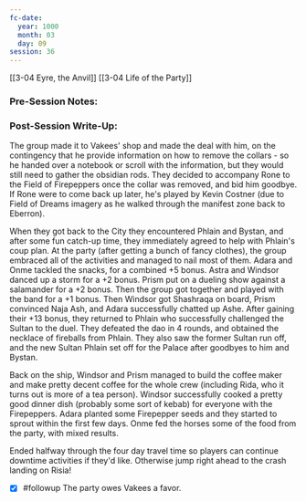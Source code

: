 ```yaml
---
fc-date:
  year: 1000
  month: 03
  day: 09
session: 36
---
```

[[3-04  Eyre, the Anvil]] [[3-04  Life of the Party]]

### Pre-Session Notes:


### Post-Session Write-Up:

The group made it to Vakees' shop and made the deal with him, on the contingency that he provide information on how to remove the collars - so he handed over a notebook or scroll with the information, but they would still need to gather the obsidian rods. They decided to accompany Rone to the Field of Firepeppers once the collar was removed, and bid him goodbye. If Rone were to come back up later, he's played by Kevin Costner (due to Field of Dreams imagery as he walked through the manifest zone back to Eberron).

When they got back to the City they encountered Phlain and Bystan, and after some fun catch-up time, they immediately agreed to help with Phlain's coup plan. At the party (after getting a bunch of fancy clothes), the group embraced all of the activities and managed to nail most of them. Adara and Onme tackled the snacks, for a combined +5 bonus. Astra and Windsor danced up a storm for a +2 bonus. Prism put on a dueling show against a salamander for a +2 bonus. Then the group got together and played with the band for a +1 bonus. Then Windsor got Shashraqa on board, Prism convinced Naja Ash, and Adara successfully chatted up Ashe. After gaining their +13 bonus, they returned to Phlain who successfully challenged the Sultan to the duel. They defeated the dao in 4 rounds, and obtained the necklace of fireballs from Phlain. They also saw the former Sultan run off, and the new Sultan Phlain set off for the Palace after goodbyes to him and Bystan.

Back on the ship, Windsor and Prism managed to build the coffee maker and make pretty decent coffee for the whole crew (including Rida, who it turns out is more of a tea person). Windsor successfully cooked a pretty good dinner dish (probably some sort of kebab) for everyone with the Firepeppers. Adara planted some Firepepper seeds and they started to sprout within the first few days. Onme fed the horses some of the food from the party, with mixed results.

Ended halfway through the four day travel time so players can continue downtime activities if they'd like. Otherwise jump right ahead to the crash landing on Risia!

- [x] #followup The party owes Vakees a favor.
